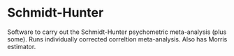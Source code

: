 # Schmidt-Hunter
Software to carry out the Schmidt-Hunter psychometric meta-analysis (plus some).
Runs individually corrected correltion meta-analysis.  Also has Morris estimator.
